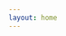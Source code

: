 ```yaml
---
layout: home
---
```


<!-- <GlslViews once="once" :ratioHeight="2.0" cases="1"/> -->

<Banner title="世间美妙的事物有很多，其中要数编程和数学。"/>
<ListItem url="https://s-yonggang.github.io/s-three/#/" text="WebRTC 共享屏幕"></ListItem>
<ListItem url="https://s-yonggang.github.io/s-three/#/webrtc-texture" text="WebRTC 视频 作为 texture、实时同步"></ListItem>
<ListItem url="https://s-yonggang.github.io/s-three/#/shader-base-1" text="fragmentShader 基础图形绘制"></ListItem>
<ListItem url="https://s-yonggang.github.io/s-three/#/shader-base-2" text="vertexShader 动画"></ListItem>
<ListItem url="https://s-yonggang.github.io/s-three/#/modelControl" text="按键控制模型移动(灯光、阴影、四元数方向控制"></ListItem>
<ListItem url="https://s-yonggang.github.io/s-three/#/modelviewer" text="材质、动画切换)"></ListItem>
<ListItem url="https://s-yonggang.github.io/s-three/#/particle" text="模型粒子化、模型粒子切换、thress.js+gsap动画"></ListItem>
<ListItem url="https://s-yonggang.github.io/s-three/#/eclipse" text="天空盒背景、光、阴影、自定义顶点shader及同步的shader阴影"></ListItem>
<ListItem url="https://s-yonggang.github.io/s-three/#/gpuPoint" text="PGU 模型粒子化渲染"></ListItem>
<ListItem url="https://s-yonggang.github.io/s-three/#/customizeShader1" text="自定义shader"></ListItem>
<ListItem url="https://s-yonggang.github.io/s-three/#/accelerate-the-drive" text="自定义shader、函数造型、noise噪声函数生成随机山脉、MeshLine飞线"></ListItem>
<ListItem url="https://s-yonggang.github.io/s-three/#/fresnel" text="菲涅尔shader效果"></ListItem>
<ListItem url="https://s-yonggang.github.io/s-three/#/offscreen-canvas" text="性能优化—————web worker + 离屏渲染(深入学习ing)..."></ListItem>
<ListItem url="https://s-yonggang.github.io/s-three/#/optimize-Object1" text="性能优化—————positionHelper = lonHelper + latHelper、BufferGeometryUtils.mergeGeometries合并"></ListItem>
<ListItem url="https://s-yonggang.github.io/s-three/#/optimize-Object2" text="性能优化—————Tween缓冲动画"></ListItem>

<ListItem url="https://s-yonggang.github.io/magic-canvas/#/demo-1" text="canvas 取模、取余"></ListItem>
<ListItem url="https://s-yonggang.github.io/magic-canvas/#/demo-2" text="canvas 矩阵平移、变换、缩放"></ListItem>
<ListItem url="https://s-yonggang.github.io/magic-canvas/#/demo-3" text="canvas 随机数"></ListItem>
<ListItem url="https://s-yonggang.github.io/magic-canvas/#/demo-4" text="canvas 自定义个性文字"></ListItem>

<!-- <card-list :data="[
  {img:'./thumbnail/three-demo1.png',title:'',link: 'https://s-yonggang.github.io/s-three/#/modelControl'},
  {img:'./thumbnail/three-demo2.png',title:'ThreeJs-demo2',link: 'https://s-yonggang.github.io/s-three/#/modelviewer'},
  {img:'./thumbnail/three-demo3.png',title:'ThreeJs-demo3',link: 'https://s-yonggang.github.io/s-three/#/particle'},
  {img:'./thumbnail/three-demo4.png',title:'ThreeJs-demo4',link: 'https://s-yonggang.github.io/s-three/#/eclipse'},
  {img:'./thumbnail/three-demo5.png',title:'ThreeJs-WebGPU Point',link: 'https://s-yonggang.github.io/s-three/#/gpuPoint'},
  {img:'./thumbnail/three-demo6.png',title:'ThreeJs-customizeShader1',link: 'https://s-yonggang.github.io/s-three/#/customizeShader1'},
  {img:'./thumbnail/three-demo.png',title:'ThreeJs-customizeShader1',link: 'https://s-yonggang.github.io/s-three/#/shader-base-1'},
  {img:'./thumbnail/three-demo.png',title:'ThreeJs-customizeShader1',link: 'https://s-yonggang.github.io/s-three/#/shader-base-2'},
  {img:'./thumbnail/canvas-demo1.png',title:'Canvas-demo1',link: 'https://s-yonggang.github.io/magic-canvas/#/demo-1'},
  {img:'./thumbnail/canvas-demo2.png',title:'Canvas-demo1',link: 'https://s-yonggang.github.io/magic-canvas/#/demo-2'},
  {img:'./thumbnail/canvas-demo3.png',title:'Canvas-demo2',link: 'https://s-yonggang.github.io/magic-canvas/#/demo-3'},
  {img:'./thumbnail/canvas-demo4.png',title:'Canvas-demo3',link: 'https://s-yonggang.github.io/magic-canvas/#/demo-4'},
]"/> -->